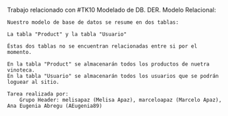 Trabajo relacionado con #TK10 Modelado de DB. DER. Modelo Relacional:

    Nuestro modelo de base de datos se resume en dos tablas:

    La tabla "Product" y la tabla "Usuario"

    Éstas dos tablas no se encuentran relacionadas entre si por el momento.

    En la tabla "Product" se almacenarán todos los productos de nuetra vinoteca.
    En la tabla "Usuario" se almacenarán todos los usuarios que se podrán loguear al sitio.

    Tarea realizada por:
        Grupo Header: melisapaz (Melisa Apaz), marceloapaz (Marcelo Apaz), Ana Eugenia Abregu (AEugenia89)
